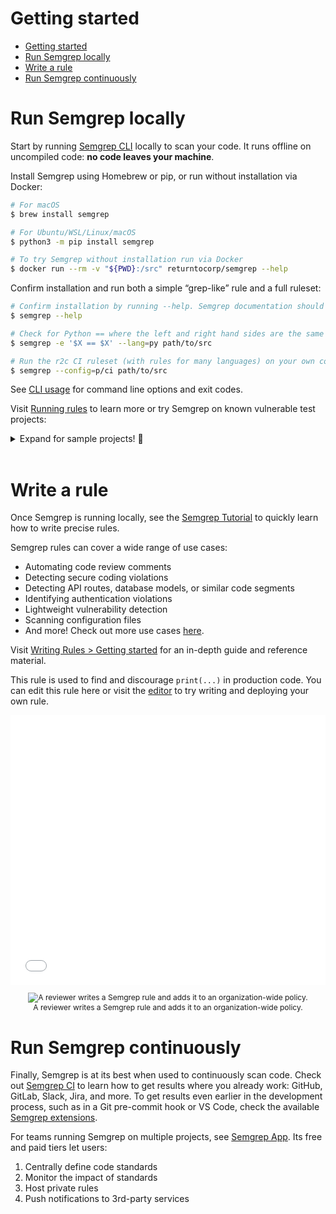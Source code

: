 # Getting started

- [Getting started](#getting-started)
- [Run Semgrep locally](#run-semgrep-locally)
- [Write a rule](#write-a-rule)
- [Run Semgrep continuously](#run-semgrep-continuously)

# Run Semgrep locally

Start by running [Semgrep CLI](https://github.com/returntocorp/semgrep/) locally to scan your code. It runs offline on uncompiled code: **no code leaves your machine**.

Install Semgrep using Homebrew or pip, or run without installation via Docker:

```sh
# For macOS
$ brew install semgrep

# For Ubuntu/WSL/Linux/macOS
$ python3 -m pip install semgrep

# To try Semgrep without installation run via Docker
$ docker run --rm -v "${PWD}:/src" returntocorp/semgrep --help
```

Confirm installation and run both a simple “grep-like” rule and a full ruleset:

```sh
# Confirm installation by running --help. Semgrep documentation should print to your terminal
$ semgrep --help

# Check for Python == where the left and right hand sides are the same (often a bug)
$ semgrep -e '$X == $X' --lang=py path/to/src

# Run the r2c CI ruleset (with rules for many languages) on your own code!
$ semgrep --config=p/ci path/to/src
```

See [CLI usage](cli-usage.md) for command line options and exit codes.

Visit [Running rules](running-rules.md) to learn more or try Semgrep on known vulnerable test projects:

<details><summary>Expand for sample projects! 🎉</summary>
<p>

These community projects are designed to test code scanners and teach security concepts. Try cloning and scanning them with Semgrep.

```sh
# juice-shop, a vulnerable Node.js + Express app
$ git clone https://github.com/bkimminich/juice-shop
$ semgrep --config p/security-audit juice-shop

# railsgoat, a vulnerable Ruby on Rails app
$ git clone https://github.com/OWASP/railsgoat
$ semgrep --config p/security-audit railsgoat

# govwa, a vulnerable Go app
$ git clone https://github.com/0c34/govwa
$ semgrep --config p/security-audit govwa

# vulnerable Python + Flask app
$ git clone https://github.com/we45/Vulnerable-Flask-App
$ semgrep --config p/security-audit Vulnerable-Flask-App

# WebGoat, a vulnerable Java + Spring app
$ git clone https://github.com/WebGoat/WebGoat
$ semgrep --config p/security-audit WebGoat
```

</p>
</details>
</br>

# Write a rule

Once Semgrep is running locally, see the [Semgrep Tutorial](https://semgrep.dev/learn) to quickly learn how to write precise rules.

Semgrep rules can cover a wide range of use cases:

- Automating code review comments
- Detecting secure coding violations
- Detecting API routes, database models, or similar code segments
- Identifying authentication violations
- Lightweight vulnerability detection
- Scanning configuration files
- And more! Check out more use cases [here](writing-rules/rule-ideas.md).


Visit [Writing Rules > Getting started](writing-rules/overview.md) for an in-depth guide and reference material.

This rule is used to find and discourage `print(...)` in production code. You can edit this rule here or visit the [editor](https://semgrep.dev/editor) to try writing and deploying your own rule.

<iframe title="semgrep example python flask routes" src="/embed/editor?snippet=ievans:print-to-logger" width="100%" height="432px" frameborder="0"></iframe>

<p align="center" style="font-size: 12px">
    <img src="../img/semgrep-ci.gif" alt="A reviewer writes a Semgrep rule and adds it to an organization-wide policy."/></br>
    A reviewer writes a Semgrep rule and adds it to an organization-wide policy.
</p>

# Run Semgrep continuously

Finally, Semgrep is at its best when used to continuously scan code.
Check out [Semgrep CI](semgrep-ci.md) to learn how to get results where you already work:
GitHub, GitLab, Slack, Jira, and more.
To get results even earlier in the development process,
such as in a Git pre-commit hook or VS Code,
check the available [Semgrep extensions](extensions.md).

For teams running Semgrep on multiple projects, see [Semgrep App](https://semgrep.dev/manage). Its free and paid tiers let users:

1. Centrally define code standards
2. Monitor the impact of standards
3. Host private rules
4. Push notifications to 3rd-party services
